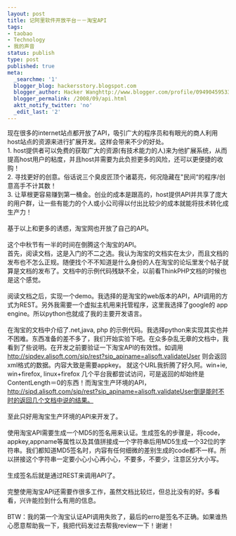 ```yaml
---
layout: post
title: 记阿里软件开放平台－－淘宝API
tags:
- taobao
- Technology
- 我的声音
status: publish
type: post
published: true
meta:
  _searchme: '1'
  blogger_blog: hackersstory.blogspot.com
  blogger_author: Hacker Wanghttp://www.blogger.com/profile/09490459533264275905noreply@blogger.com
  blogger_permalink: /2008/09/api.html
  aktt_notify_twitter: 'no'
  _edit_last: '2'
---
```

现在很多的internet站点都开放了API，吸引广大的程序员和有眼光的商人利用host站点的资源来进行扩展开发。这样会带来不少的好处。<br />1. host提供者可以免费的获取广大的资源(有技术能力的人)来为他扩展系统，从而提高host用户的粘度，并且host并需要为此负担更多的风险，还可以更便捷的收购！<br />2. 寻找更好的创意。俗话说三个臭皮匠顶个诸葛亮，何况隐藏在"民间“的程序/创意高手不计其数！<br />3. 让草根更容易赚到第一桶金。创业的成本是跟高的，host提供API并共享了庞大的用户群，让一些有能力的个人或小公司得以付出比较少的成本就能将技术转化成生产力！<br /><br />基于以上和更多的诱惑，淘宝网也开放了自己的API。<br /><br />这个中秋节有一半的时间在倒腾这个淘宝的API。<br />首先，阅读文档，这是入门的不二之选。我认为淘宝的文档实在太少，而且文档的发布也不怎么正规。随便找个不不知道是什么身份的人在淘宝的论坛里发个帖子就算是文档的发布了。文档中的示例代码残缺不全，以前看ThinkPHP文档的时候也是这个感觉。<br /><br />阅读文档之后，实现一个demo。我选择的是淘宝的web版本的API，API调用的方式为REST。另外我需要一个虚拟主机用来托管程序，这里我选择了google的 app engine。所以python也就成了我的主要开发语言。<br /><br />在淘宝的文档中介绍了.net,java, php 的示例代码。我选择python来实现其实也并不困难。东西准备的差不多了，我们开始实验下吧。在众多杂乱无章的文档中，我看到了些说明。在开发之前要验证一下淘宝API的有效性。如调用 http://sipdev.alisoft.com/sip/rest?sip_apiname=alisoft.validateUser 则会返回xml格式的数据。内容大致是需要appkey。 就这个URL我折腾了好久阿。win+ie, win+firefox, linux+firefox 几个平台我都尝试访问，可是返回的却始终是ContentLength＝0的东西！而淘宝生产环境的API，http://sipd.alisoft.com/sip/rest?sip_apiname=alisoft.validateUser倒是能时不时的返回几个文档中说的结果。<br /><br />至此只好用淘宝生产环境的API来开发了。<br /><br />使用淘宝API需要生成一个MD5的签名用来认证。生成签名的步骤是，将code，appkey,appname等属性以及其值拼接成一个字符串后用MD5生成一个32位的字符串。我们都知道MD5签名时，内容有任何细微的差别生成的code都不一样。所以拼接这个字符串一定要小心小心再小心，不要多，不要少，注意区分大小写。<br /><br />生成签名后就是通过REST来调用API了。<br /><br />完整使用淘宝API还需要作很多工作，虽然文档比较烂，但总比没有的好。多看看，兴许能捡到什么有用的信息。<br /><br />BTW：我的第一个淘宝认证API调用失败了，最后的erro是签名不正确。如果谁热心愿意帮助我一下，我把代码发过去帮我review一下！谢谢！
